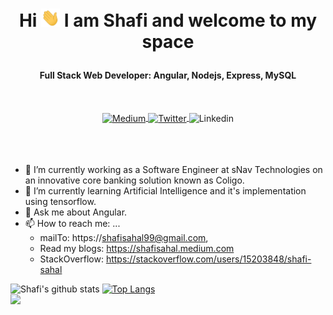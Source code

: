 # <p align="center">Hi <img src="https://raw.githubusercontent.com/ABSphreak/ABSphreak/master/gifs/Hi.gif" width="30px"> I am Shafi and welcome to my space</p>
<h4 align="center">Full Stack Web Developer: Angular, Nodejs, Express, MySQL</h4>

<br/>
<p align="center">

<a href="https://shafisahal.medium.com/" target="_blank">
  <img align="center" src="https://img.shields.io/badge/Medium-12100E?style=for-the-badge&logo=medium&logoColor=white" alt="Medium" />
</a> 
<a href="https://twitter.com/_shafisahal" target="_blank">
  <img align="center" src="https://img.shields.io/twitter/follow/_shafisahal?color=1DA1F2&label=Followers&logo=twitter&style=for-the-badge" alt="Twitter" />
</a
<a href="https://www.linkedin.com/in/mohammed-shafi-574149190/" target="_blank">
  <img align="center" src="https://img.shields.io/badge/-CONNECT-blue?style=for-the-badge&logo=Linkedin&link=https://www.linkedin.com/in/mohammed-shafi-574149190/" alt="Linkedin" />
</a>
<br/><br/> 
<br/><br/>
</p>

* 🔭 I’m currently working as a Software Engineer at sNav Technologies on an innovative core banking solution known as Coligo.
* 🌱 I’m currently learning Artificial Intelligence and it's implementation using tensorflow.
* 💬 Ask me about Angular.
* 📫 How to reach me: ... 
  * mailTo: https://shafisahal99@gmail.com, 
  * Read my blogs: https://shafisahal.medium.com 
  * StackOverflow: https://stackoverflow.com/users/15203848/shafi-sahal

![Shafi's github stats](https://github-readme-stats.vercel.app/api?username=shafi-sahal&count_private=true&show_icons=true&theme=tokyonight)
[![Top Langs](https://github-readme-stats.vercel.app/api/top-langs/?username=shafi-sahal&exclude_repo=PedCount&langs_count=20&hide=roff&private=true&layout=compact&theme=tokyonight)](https://github.com/anuraghazra/github-readme-stats)
<br/>
<a href="#"><img height="182px" width="auto" src="https://github-readme-streak-stats.herokuapp.com/?user=shafi-sahal&theme=dark&v=2"></a>
</p>


<!--
**shafi-sahal/shafi-sahal** is a ✨ _special_ ✨ repository because its `README.md` (this file) appears on your GitHub profile.

Here are some ideas to get you started:

- 🔭 I’m currently working on ...
- 🌱 I’m currently learning ...
- 👯 I’m looking to collaborate on ...
- 🤔 I’m looking for help with ...
- 💬 Ask me about ...
- 📫 How to reach me: ...
- 😄 Pronouns: ...
- ⚡ Fun fact: ...
-->
